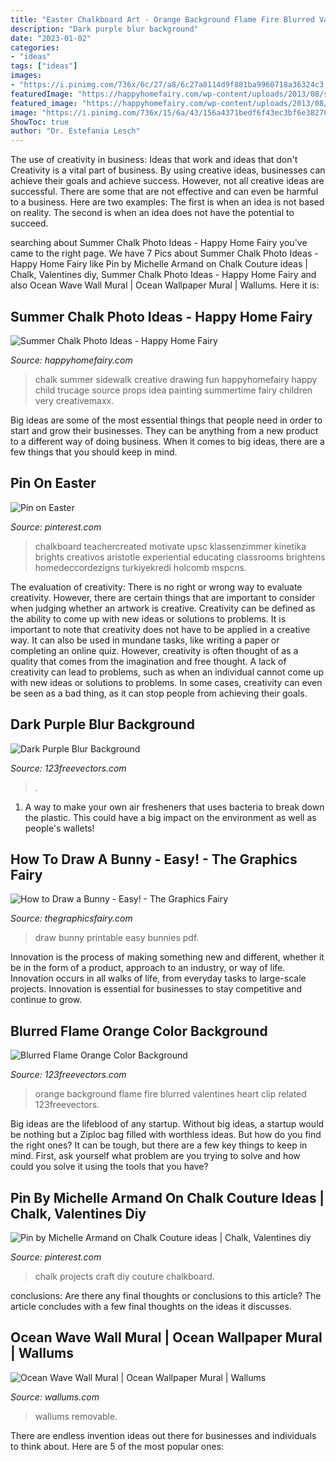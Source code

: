 ```yaml
---
title: "Easter Chalkboard Art - Orange Background Flame Fire Blurred Valentines Heart Clip Related 123freevectors"
description: "Dark purple blur background"
date: "2023-01-02"
categories:
- "ideas"
tags: ["ideas"]
images:
- "https://i.pinimg.com/736x/6c/27/a8/6c27a8114d9f881ba9960718a36324c3.jpg"
featuredImage: "https://happyhomefairy.com/wp-content/uploads/2013/08/summer-chalk1.jpg"
featured_image: "https://happyhomefairy.com/wp-content/uploads/2013/08/summer-chalk1.jpg"
image: "https://i.pinimg.com/736x/15/6a/43/156a4371bedf6f43ec3bf6e3827030c1.jpg"
ShowToc: true
author: "Dr. Estefania Lesch"
---
```



The use of creativity in business: Ideas that work and ideas that don't
Creativity is a vital part of business. By using creative ideas, businesses can achieve their goals and achieve success. However, not all creative ideas are successful. There are some that are not effective and can even be harmful to a business. Here are two examples: The first is when an idea is not based on reality. The second is when an idea does not have the potential to succeed.

	

		
searching about Summer Chalk Photo Ideas - Happy Home Fairy you've came to the right page. We have 7 Pics about Summer Chalk Photo Ideas - Happy Home Fairy like Pin by Michelle Armand on Chalk Couture ideas | Chalk, Valentines diy, Summer Chalk Photo Ideas - Happy Home Fairy and also Ocean Wave Wall Mural | Ocean Wallpaper Mural | Wallums. Here it is:
		
    
## Summer Chalk Photo Ideas - Happy Home Fairy

<img loading=lazy src="https://happyhomefairy.com/wp-content/uploads/2013/08/summer-chalk1.jpg" onerror="this.onerror=null;this.src='https://tse4.mm.bing.net/th?id=OIP.0VeD0zehHYRlVBvZMhcR0AHaFF&amp;pid=15.1';" alt="Summer Chalk Photo Ideas - Happy Home Fairy">

_Source: happyhomefairy.com_

>chalk summer sidewalk creative drawing fun happyhomefairy happy child trucage source props idea painting summertime fairy children very creativemaxx. 

	

Big ideas are some of the most essential things that people need in order to start and grow their businesses. They can be anything from a new product to a different way of doing business. When it comes to big ideas, there are a few things that you should keep in mind. 

    
## Pin On Easter

<img loading=lazy src="https://i.pinimg.com/736x/15/6a/43/156a4371bedf6f43ec3bf6e3827030c1.jpg" onerror="this.onerror=null;this.src='https://tse2.mm.bing.net/th?id=OIP.e9NxZGNEv5F2OJeAcrI1ngHaKh&amp;pid=15.1';" alt="Pin on Easter">

_Source: pinterest.com_

>chalkboard teachercreated motivate upsc klassenzimmer kinetika brights creativos aristotle experiential educating classrooms brightens homedeccordezigns turkiyekredi holcomb mspcns. 

	

The evaluation of creativity: There is no right or wrong way to evaluate creativity. However, there are certain things that are important to consider when judging whether an artwork is creative.
Creativity can be defined as the ability to come up with new ideas or solutions to problems. It is important to note that creativity does not have to be applied in a creative way. It can also be used in mundane tasks, like writing a paper or completing an online quiz. However, creativity is often thought of as a quality that comes from the imagination and free thought. A lack of creativity can lead to problems, such as when an individual cannot come up with new ideas or solutions to problems. In some cases, creativity can even be seen as a bad thing, as it can stop people from achieving their goals.

    
## Dark Purple Blur Background

<img loading=lazy src="https://files.123freevectors.com/wp-content/original/4660-dark-purple-blur-background.jpg" onerror="this.onerror=null;this.src='https://tse3.mm.bing.net/th?id=OIP.xtpjJ9YGx4s5cR9wGcZvggHaHa&amp;pid=15.1';" alt="Dark Purple Blur Background">

_Source: 123freevectors.com_

>. 

	

1. A way to make your own air fresheners that uses bacteria to break down the plastic. This could have a big impact on the environment as well as people's wallets! 

    
## How To Draw A Bunny - Easy! - The Graphics Fairy

<img loading=lazy src="https://thegraphicsfairy.com/wp-content/uploads/blogger/_CarNcodpCMA/TUmkfMJK_GI/AAAAAAAAKq8/7KdzifFcpzE/s1600/printable-bunnies.jpg" onerror="this.onerror=null;this.src='https://tse3.mm.bing.net/th?id=OIP.stWL2bAK9mDUCt5K5K7MNQHaFG&amp;pid=15.1';" alt="How to Draw a Bunny - Easy! - The Graphics Fairy">

_Source: thegraphicsfairy.com_

>draw bunny printable easy bunnies pdf. 

	

Innovation is the process of making something new and different, whether it be in the form of a product, approach to an industry, or way of life. Innovation occurs in all walks of life, from everyday tasks to large-scale projects. Innovation is essential for businesses to stay competitive and continue to grow.

    
## Blurred Flame Orange Color Background

<img loading=lazy src="https://files.123freevectors.com/wp-content/original/4616-blurred-flame-orange-color-background.jpg" onerror="this.onerror=null;this.src='https://tse2.mm.bing.net/th?id=OIP.LhbYwfEKHtmCgajVfjPUvQHaHa&amp;pid=15.1';" alt="Blurred Flame Orange Color Background">

_Source: 123freevectors.com_

>orange background flame fire blurred valentines heart clip related 123freevectors. 

	

Big ideas are the lifeblood of any startup. Without big ideas, a startup would be nothing but a Ziploc bag filled with worthless ideas. But how do you find the right ones? It can be tough, but there are a few key things to keep in mind. First, ask yourself what problem are you trying to solve and how could you solve it using the tools that you have?

    
## Pin By Michelle Armand On Chalk Couture Ideas | Chalk, Valentines Diy

<img loading=lazy src="https://i.pinimg.com/736x/6c/27/a8/6c27a8114d9f881ba9960718a36324c3.jpg" onerror="this.onerror=null;this.src='https://tse3.mm.bing.net/th?id=OIP.kwSvLV2YE2RQQ4fTAEEIawHaJ8&amp;pid=15.1';" alt="Pin by Michelle Armand on Chalk Couture ideas | Chalk, Valentines diy">

_Source: pinterest.com_

>chalk projects craft diy couture chalkboard. 

	

conclusions: Are there any final thoughts or conclusions to this article?
The article concludes with a few final thoughts on the ideas it discusses.

    
## Ocean Wave Wall Mural | Ocean Wallpaper Mural | Wallums

<img loading=lazy src="https://www.wallums.com/images/detailed/6/Ocean-Wave-Mural.jpg" onerror="this.onerror=null;this.src='https://tse2.mm.bing.net/th?id=OIP.CU-zVyFpwtsYPN4agCDGbgHaHa&amp;pid=15.1';" alt="Ocean Wave Wall Mural | Ocean Wallpaper Mural | Wallums">

_Source: wallums.com_

>wallums removable. 

	

There are endless invention ideas out there for businesses and individuals to think about. Here are 5 of the most popular ones:


